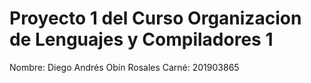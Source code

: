 # Proyecto 1 del Curso Organizacion de Lenguajes y Compiladores 1
Nombre:  Diego Andrés Obín Rosales
Carné: 201903865
